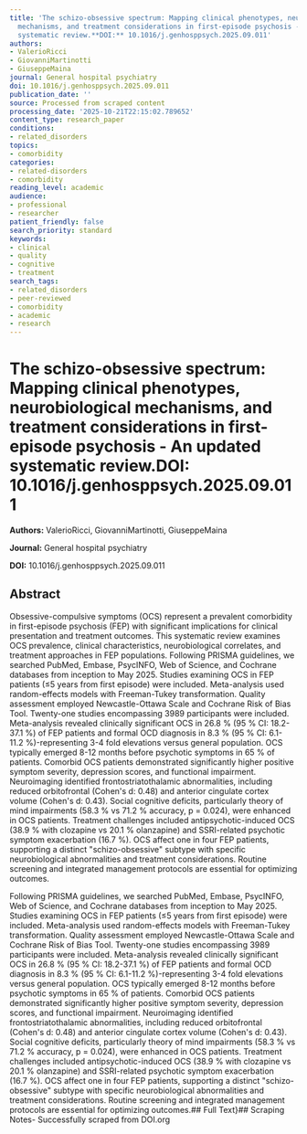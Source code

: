 ```yaml
---
title: 'The schizo-obsessive spectrum: Mapping clinical phenotypes, neurobiological
  mechanisms, and treatment considerations in first-episode psychosis - An updated
  systematic review.**DOI:** 10.1016/j.genhosppsych.2025.09.011'
authors:
- ValerioRicci
- GiovanniMartinotti
- GiuseppeMaina
journal: General hospital psychiatry
doi: 10.1016/j.genhosppsych.2025.09.011
publication_date: ''
source: Processed from scraped content
processing_date: '2025-10-21T22:15:02.789652'
content_type: research_paper
conditions:
- related_disorders
topics:
- comorbidity
categories:
- related-disorders
- comorbidity
reading_level: academic
audience:
- professional
- researcher
patient_friendly: false
search_priority: standard
keywords:
- clinical
- quality
- cognitive
- treatment
search_tags:
- related_disorders
- peer-reviewed
- comorbidity
- academic
- research
---
```


# The schizo-obsessive spectrum: Mapping clinical phenotypes, neurobiological mechanisms, and treatment considerations in first-episode psychosis - An updated systematic review.**DOI:** 10.1016/j.genhosppsych.2025.09.011

**Authors:** ValerioRicci, GiovanniMartinotti, GiuseppeMaina

**Journal:** General hospital psychiatry

**DOI:** 10.1016/j.genhosppsych.2025.09.011

## Abstract

Obsessive-compulsive symptoms (OCS) represent a prevalent comorbidity in first-episode psychosis (FEP) with significant implications for clinical presentation and treatment outcomes. This systematic review examines OCS prevalence, clinical characteristics, neurobiological correlates, and treatment approaches in FEP populations.
Following PRISMA guidelines, we searched PubMed, Embase, PsycINFO, Web of Science, and Cochrane databases from inception to May 2025. Studies examining OCS in FEP patients (≤5 years from first episode) were included. Meta-analysis used random-effects models with Freeman-Tukey transformation. Quality assessment employed Newcastle-Ottawa Scale and Cochrane Risk of Bias Tool.
Twenty-one studies encompassing 3989 participants were included. Meta-analysis revealed clinically significant OCS in 26.8 % (95 % CI: 18.2-37.1 %) of FEP patients and formal OCD diagnosis in 8.3 % (95 % CI: 6.1-11.2 %)-representing 3-4 fold elevations versus general population. OCS typically emerged 8-12 months before psychotic symptoms in 65 % of patients. Comorbid OCS patients demonstrated significantly higher positive symptom severity, depression scores, and functional impairment. Neuroimaging identified frontostriatothalamic abnormalities, including reduced orbitofrontal (Cohen's d: 0.48) and anterior cingulate cortex volume (Cohen's d: 0.43). Social cognitive deficits, particularly theory of mind impairments (58.3 % vs 71.2 % accuracy, p = 0.024), were enhanced in OCS patients. Treatment challenges included antipsychotic-induced OCS (38.9 % with clozapine vs 20.1 % olanzapine) and SSRI-related psychotic symptom exacerbation (16.7 %).
OCS affect one in four FEP patients, supporting a distinct "schizo-obsessive" subtype with specific neurobiological abnormalities and treatment considerations. Routine screening and integrated management protocols are essential for optimizing outcomes.

Following PRISMA guidelines, we searched PubMed, Embase, PsycINFO, Web of Science, and Cochrane databases from inception to May 2025. Studies examining OCS in FEP patients (≤5 years from first episode) were included. Meta-analysis used random-effects models with Freeman-Tukey transformation. Quality assessment employed Newcastle-Ottawa Scale and Cochrane Risk of Bias Tool.
Twenty-one studies encompassing 3989 participants were included. Meta-analysis revealed clinically significant OCS in 26.8 % (95 % CI: 18.2-37.1 %) of FEP patients and formal OCD diagnosis in 8.3 % (95 % CI: 6.1-11.2 %)-representing 3-4 fold elevations versus general population. OCS typically emerged 8-12 months before psychotic symptoms in 65 % of patients. Comorbid OCS patients demonstrated significantly higher positive symptom severity, depression scores, and functional impairment. Neuroimaging identified frontostriatothalamic abnormalities, including reduced orbitofrontal (Cohen's d: 0.48) and anterior cingulate cortex volume (Cohen's d: 0.43). Social cognitive deficits, particularly theory of mind impairments (58.3 % vs 71.2 % accuracy, p = 0.024), were enhanced in OCS patients. Treatment challenges included antipsychotic-induced OCS (38.9 % with clozapine vs 20.1 % olanzapine) and SSRI-related psychotic symptom exacerbation (16.7 %).
OCS affect one in four FEP patients, supporting a distinct "schizo-obsessive" subtype with specific neurobiological abnormalities and treatment considerations. Routine screening and integrated management protocols are essential for optimizing outcomes.## Full Text}## Scraping Notes- Successfully scraped from DOI.org
